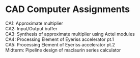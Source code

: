 # CAD Computer Assignments
CA1: Approximate multiplier  
CA2: Input/Output buffer  
CA3: Synthesis of approximate multiplier using Actel modules  
CA4: Processing Element of Eyeriss accelerator pt.1  
CA5: Processing Element of Eyeriss accelerator pt.2  
Midterm: Pipeline design of maclaurin series calculator
